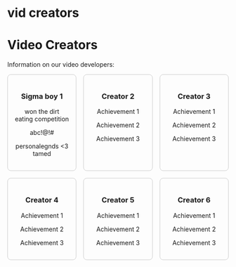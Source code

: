 # vid creators 

<!-- Blank page for now -->
# Video Creators

Information on our video developers:

<div style="display: grid; grid-template-columns: repeat(3, 1fr); gap: 16px;">

  <div style="border: 1px solid #ccc; padding: 16px; border-radius: 8px; text-align: center;">
    <h3>Sigma boy 1</h3>
    <p> won the dirt eating competition</p>
    <p> abc!@!#</p>
    <p> personalegnds <3 tamed </p>
  </div>

  <div style="border: 1px solid #ccc; padding: 16px; border-radius: 8px; text-align: center;">
    <h3>Creator 2</h3>
    <p>Achievement 1</p>
    <p>Achievement 2</p>
    <p>Achievement 3</p>
  </div>

  <div style="border: 1px solid #ccc; padding: 16px; border-radius: 8px; text-align: center;">
    <h3>Creator 3</h3>
    <p>Achievement 1</p>
    <p>Achievement 2</p>
    <p>Achievement 3</p>
  </div>

  <div style="border: 1px solid #ccc; padding: 16px; border-radius: 8px; text-align: center;">
    <h3>Creator 4</h3>
    <p>Achievement 1</p>
    <p>Achievement 2</p>
    <p>Achievement 3</p>
  </div>

  <div style="border: 1px solid #ccc; padding: 16px; border-radius: 8px; text-align: center;">
    <h3>Creator 5</h3>
    <p>Achievement 1</p>
    <p>Achievement 2</p>
    <p>Achievement 3</p>
  </div>

  <div style="border: 1px solid #ccc; padding: 16px; border-radius: 8px; text-align: center;">
    <h3>Creator 6</h3>
    <p>Achievement 1</p>
    <p>Achievement 2</p>
    <p>Achievement 3</p>
  </div>

</div>
